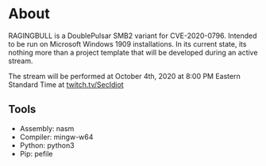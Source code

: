# About

RAGINGBULL is a DoublePulsar SMB2 variant for CVE-2020-0796. Intended to be run on Microsoft Windows 1909 installations. In its current state, its nothing more than a project template that will be developed during an active stream. 

The stream will be performed at October 4th, 2020 at 8:00 PM Eastern Standard Time at [twitch.tv/SecIdiot](https://www.twitch.tv/SecIdiot)

## Tools
* Assembly: nasm
* Compiler: mingw-w64
* Python: python3
* Pip: pefile
